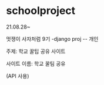 # schoolproject
21.08.28~

멋쟁이 사자처럼 9기 -django proj -- 개인

주제: 학교 꿀팁 공유 사이트

사이트 이름: 학교 꿀팀 공유

(API 사용)

